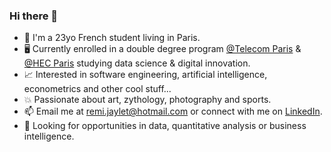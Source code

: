 ### Hi there 👋

- 🥐 I'm a 23yo French student living in Paris. 
- 🖥️ Currently enrolled in a double degree program [@Telecom Paris]( https://www.telecom-paris.fr/en/home) & [@HEC Paris]( https://www.hec.edu/en) studying data science & digital innovation.
- 📈 Interested in software engineering, artificial intelligence, econometrics and other cool stuff...
- 💥 Passionate about art, zythology, photography and sports.
- 📫 Email me at remi.jaylet@hotmail.com or connect with me on [LinkedIn](https://www.linkedin.com/in/r%C3%A9mi-jaylet-b75232190/).
- 📁 Looking for opportunities in data, quantitative analysis or business intelligence.
<!-- - 📁 Looking for a summer internship in data, quantitative analysis or business intelligence starting may 2022. ... -->
